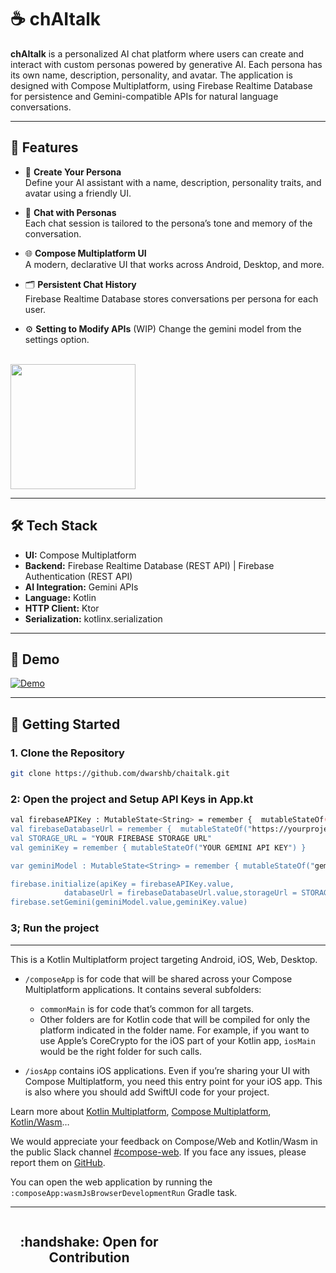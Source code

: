 
# ☕ chAItalk

**chAItalk** is a personalized AI chat platform where users can create and interact with custom personas powered by generative AI. Each persona has its own name, description, personality, and avatar. The application is designed with Compose Multiplatform, using Firebase Realtime Database for persistence and Gemini-compatible APIs for natural language conversations.

---

## 🌟 Features

- 🧠 **Create Your Persona**  
  Define your AI assistant with a name, description, personality traits, and avatar using a friendly UI.

- 💬 **Chat with Personas**  
  Each chat session is tailored to the persona’s tone and memory of the conversation.

- 🌐 **Compose Multiplatform UI**  
  A modern, declarative UI that works across Android, Desktop, and more.

- 🗂 **Persistent Chat History**  
  Firebase Realtime Database stores conversations per persona for each user.

- ⚙️ **Setting to Modify APIs** (WIP)
  Change the gemini model from the settings option.
<br/>
  <img src="https://github.com/user-attachments/assets/0a972a72-6e2d-4e75-bdd3-e622f98b6db2" width=200>

---

## 🛠 Tech Stack

- **UI:** Compose Multiplatform  
- **Backend:** Firebase Realtime Database (REST API) | Firebase Authentication (REST API)
- **AI Integration:** Gemini APIs  
- **Language:** Kotlin  
- **HTTP Client:** Ktor  
- **Serialization:** kotlinx.serialization

---

## 📸 Demo
[![Demo](https://img.youtube.com/vi/7iFeuRiKPxw/0.jpg)](https://youtu.be/7iFeuRiKPxw)

---

## 🚀 Getting Started

### 1. Clone the Repository

```bash
git clone https://github.com/dwarshb/chaitalk.git
```

### 2: Open the project and Setup API Keys in App.kt
```bash
val firebaseAPIKey : MutableState<String> = remember {  mutableStateOf(YOUR_FIREBASE_API_KEY")}
val firebaseDatabaseUrl = remember {  mutableStateOf("https://yourprojectdatabaseurl.firebaseio.com/") }
val STORAGE_URL = "YOUR FIREBASE STORAGE URL"
val geminiKey = remember { mutableStateOf("YOUR GEMINI API KEY") }

var geminiModel : MutableState<String> = remember { mutableStateOf("gemini-2.0-flash") }

firebase.initialize(apiKey = firebaseAPIKey.value,
            databaseUrl = firebaseDatabaseUrl.value,storageUrl = STORAGE_URL)
firebase.setGemini(geminiModel.value,geminiKey.value)

```
### 3; Run the project
---

This is a Kotlin Multiplatform project targeting Android, iOS, Web, Desktop.

* `/composeApp` is for code that will be shared across your Compose Multiplatform applications.
  It contains several subfolders:
  - `commonMain` is for code that’s common for all targets.
  - Other folders are for Kotlin code that will be compiled for only the platform indicated in the folder name.
    For example, if you want to use Apple’s CoreCrypto for the iOS part of your Kotlin app,
    `iosMain` would be the right folder for such calls.

* `/iosApp` contains iOS applications. Even if you’re sharing your UI with Compose Multiplatform, 
  you need this entry point for your iOS app. This is also where you should add SwiftUI code for your project.


Learn more about [Kotlin Multiplatform](https://www.jetbrains.com/help/kotlin-multiplatform-dev/get-started.html),
[Compose Multiplatform](https://github.com/JetBrains/compose-multiplatform/#compose-multiplatform),
[Kotlin/Wasm](https://kotl.in/wasm/)…

We would appreciate your feedback on Compose/Web and Kotlin/Wasm in the public Slack channel [#compose-web](https://slack-chats.kotlinlang.org/c/compose-web).
If you face any issues, please report them on [GitHub](https://github.com/JetBrains/compose-multiplatform/issues).

You can open the web application by running the `:composeApp:wasmJsBrowserDevelopmentRun` Gradle task.

---


<div style="width:100%">
	<div style="width:50%; display:inline-block">
		<h2 align="center">
      :handshake: Open for Contribution
		</h2>	
	</div>	
</div>
